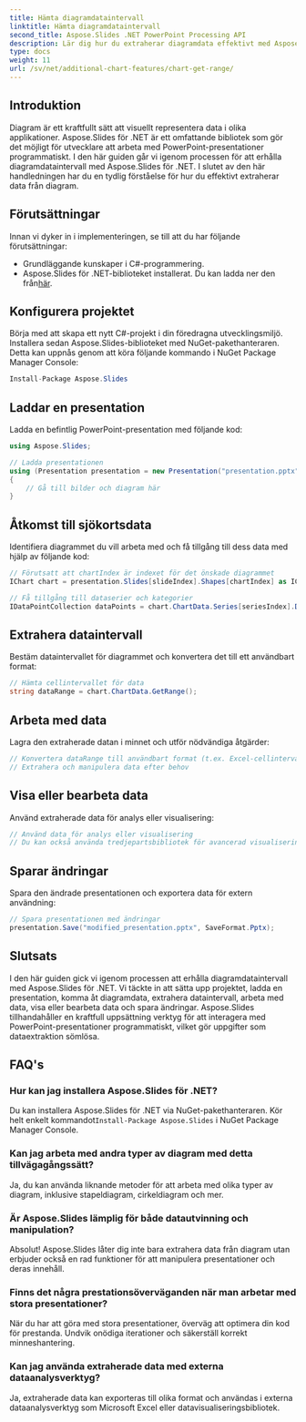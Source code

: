 ```yaml
---
title: Hämta diagramdataintervall
linktitle: Hämta diagramdataintervall
second_title: Aspose.Slides .NET PowerPoint Processing API
description: Lär dig hur du extraherar diagramdata effektivt med Aspose.Slides för .NET. Steg-för-steg guide med kodexempel och vanliga frågor.
type: docs
weight: 11
url: /sv/net/additional-chart-features/chart-get-range/
---
```


## Introduktion
Diagram är ett kraftfullt sätt att visuellt representera data i olika applikationer. Aspose.Slides för .NET är ett omfattande bibliotek som gör det möjligt för utvecklare att arbeta med PowerPoint-presentationer programmatiskt. I den här guiden går vi igenom processen för att erhålla diagramdataintervall med Aspose.Slides för .NET. I slutet av den här handledningen har du en tydlig förståelse för hur du effektivt extraherar data från diagram.

## Förutsättningar
Innan vi dyker in i implementeringen, se till att du har följande förutsättningar:

- Grundläggande kunskaper i C#-programmering.
-  Aspose.Slides för .NET-biblioteket installerat. Du kan ladda ner den från[här](https://releases.aspose.com/slides/net).

## Konfigurera projektet
Börja med att skapa ett nytt C#-projekt i din föredragna utvecklingsmiljö. Installera sedan Aspose.Slides-biblioteket med NuGet-pakethanteraren. Detta kan uppnås genom att köra följande kommando i NuGet Package Manager Console:

```csharp
Install-Package Aspose.Slides
```

## Laddar en presentation
Ladda en befintlig PowerPoint-presentation med följande kod:

```csharp
using Aspose.Slides;

// Ladda presentationen
using (Presentation presentation = new Presentation("presentation.pptx"))
{
    // Gå till bilder och diagram här
}
```

## Åtkomst till sjökortsdata
Identifiera diagrammet du vill arbeta med och få tillgång till dess data med hjälp av följande kod:

```csharp
// Förutsatt att chartIndex är indexet för det önskade diagrammet
IChart chart = presentation.Slides[slideIndex].Shapes[chartIndex] as IChart;

// Få tillgång till dataserier och kategorier
IDataPointCollection dataPoints = chart.ChartData.Series[seriesIndex].DataPoints;
```

## Extrahera dataintervall
Bestäm dataintervallet för diagrammet och konvertera det till ett användbart format:

```csharp
// Hämta cellintervallet för data
string dataRange = chart.ChartData.GetRange();
```

## Arbeta med data
Lagra den extraherade datan i minnet och utför nödvändiga åtgärder:

```csharp
// Konvertera dataRange till användbart format (t.ex. Excel-cellintervall)
// Extrahera och manipulera data efter behov
```

## Visa eller bearbeta data
Använd extraherade data för analys eller visualisering:

```csharp
// Använd data för analys eller visualisering
// Du kan också använda tredjepartsbibliotek för avancerad visualisering
```

## Sparar ändringar
Spara den ändrade presentationen och exportera data för extern användning:

```csharp
// Spara presentationen med ändringar
presentation.Save("modified_presentation.pptx", SaveFormat.Pptx);
```

## Slutsats
I den här guiden gick vi igenom processen att erhålla diagramdataintervall med Aspose.Slides för .NET. Vi täckte in att sätta upp projektet, ladda en presentation, komma åt diagramdata, extrahera dataintervall, arbeta med data, visa eller bearbeta data och spara ändringar. Aspose.Slides tillhandahåller en kraftfull uppsättning verktyg för att interagera med PowerPoint-presentationer programmatiskt, vilket gör uppgifter som dataextraktion sömlösa.

## FAQ's

### Hur kan jag installera Aspose.Slides för .NET?

 Du kan installera Aspose.Slides för .NET via NuGet-pakethanteraren. Kör helt enkelt kommandot`Install-Package Aspose.Slides` i NuGet Package Manager Console.

### Kan jag arbeta med andra typer av diagram med detta tillvägagångssätt?

Ja, du kan använda liknande metoder för att arbeta med olika typer av diagram, inklusive stapeldiagram, cirkeldiagram och mer.

### Är Aspose.Slides lämplig för både datautvinning och manipulation?

Absolut! Aspose.Slides låter dig inte bara extrahera data från diagram utan erbjuder också en rad funktioner för att manipulera presentationer och deras innehåll.

### Finns det några prestationsöverväganden när man arbetar med stora presentationer?

När du har att göra med stora presentationer, överväg att optimera din kod för prestanda. Undvik onödiga iterationer och säkerställ korrekt minneshantering.

### Kan jag använda extraherade data med externa dataanalysverktyg?

Ja, extraherade data kan exporteras till olika format och användas i externa dataanalysverktyg som Microsoft Excel eller datavisualiseringsbibliotek.